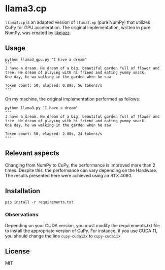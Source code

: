 # llama3.cp

`llama3.cp` is an adapted version of `llama3.np` (pure NumPy) that utilizes CuPy for GPU acceleration. The original implementation, written in pure NumPy, was created by [likejazz](https://github.com/likejazz/llama3.np).

## Usage

```shell
python llama3_gpu.py "I have a dream"
"""
I have a dream. He dream of a big, beautiful garden full of flower and tree. He dream of playing with hi friend and eating yummy snack.
One day, he wa walking in the garden when he saw

Token count: 50, elapsed: 0.89s, 56 tokens/s
"""
```

On my machine, the original implementation performed as follows:

```shell
python llama3.py "I have a dream"
"""
I have a dream. He dream of a big, beautiful garden full of flower and tree. He dream of playing with hi friend and eating yummy snack.
One day, he wa walking in the garden when he saw

Token count: 50, elapsed: 2.08s, 24 tokens/s
"""
```

## Relevant aspects

Changing from NumPy to CuPy, the performance is improved more than 2 times. Despite this, the performance can vary depending on the Hardware. The results presented here were achieved using an RTX 4090.

## Installation

```shell
pip install -r requirements.txt
```

### Observations

Depending on your CUDA version, you must modify the requirements.txt file to install the appropriate version of CuPy. For instance, if you use CUDA 11, you should change the line `cupy-cuda12x` to `cupy-cuda11x`.

## License

MIT
